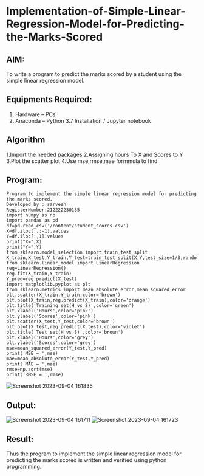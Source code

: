 # Implementation-of-Simple-Linear-Regression-Model-for-Predicting-the-Marks-Scored
## AIM:
To write a program to predict the marks scored by a student using the simple linear regression model.
## Equipments Required:
1. Hardware – PCs
2. Anaconda – Python 3.7 Installation / Jupyter notebook
## Algorithm
1.Import the needed packages
2.Assigning hours To X and Scores to Y
3.Plot the scatter plot
4.Use mse,rmse,mae formmula to find
## Program:
```
Program to implement the simple linear regression model for predicting the marks scored.
Developed by : sarvesh
RegisterNumber:212222230135
import numpy as np
import pandas as pd
df=pd.read_csv('/content/student_scores.csv')
X=df.iloc[:,:-1].values
Y=df.iloc[:,1].values
print("X=",X)
print("Y=",Y)
from sklearn.model_selection import train_test_split
X_train,X_test,Y_train,Y_test=train_test_split(X,Y,test_size=1/3,random_state=0)
from sklearn.linear_model import LinearRegression
reg=LinearRegression()
reg.fit(X_train,Y_train)
Y_pred=reg.predict(X_test)
import matplotlib.pyplot as plt
from sklearn.metrics import mean_absolute_error,mean_squared_error
plt.scatter(X_train,Y_train,color='brown')
plt.plot(X_train,reg.predict(X_train),color='orange')
plt.title('Training set(H vs S)',color='green')
plt.xlabel('Hours',color='pink')
plt.ylabel('Scores',color='pink')
plt.scatter(X_test,Y_test,color='brown')
plt.plot(X_test,reg.predict(X_test),color='violet')
plt.title('Test set(H vs S)',color='brown')
plt.xlabel('Hours',color='grey')
plt.ylabel('Scores',color='grey')
mse=mean_squared_error(Y_test,Y_pred)
print('MSE = ',mse)
mae=mean_absolute_error(Y_test,Y_pred)
print('MAE = ',mae)
rmse=np.sqrt(mse)
print('RMSE = ',rmse)
```
![Screenshot 2023-09-04 161835](https://github.com/sarveshjustin/Implementation-of-Simple-Linear-Regression-Model-for-Predicting-the-Marks-Scored/assets/113497481/4de10e5d-e336-4237-acc8-e97bbcd40879)
## Output:
![Screenshot 2023-09-04 161711](https://github.com/sarveshjustin/Implementation-of-Simple-Linear-Regression-Model-for-Predicting-the-Marks-Scored/assets/113497481/74c45663-f10d-41f3-a6f0-6cf23db12e8b)
![Screenshot 2023-09-04 161723](https://github.com/sarveshjustin/Implementation-of-Simple-Linear-Regression-Model-for-Predicting-the-Marks-Scored/assets/113497481/c7c31240-d94d-4e9e-9071-e88d76cfa6b3)
## Result:
Thus the program to implement the simple linear regression model for predicting the marks scored is written and verified using python programming.
